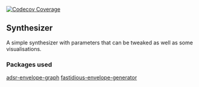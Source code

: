 [![Codecov Coverage](https://img.shields.io/codecov/c/github/thomsku/synthesizer/master.svg?style=flat-square)](https://codecov.io/gh/thomsku/synthesizer/)

## Synthesizer

A simple synthesizer with parameters that can be tweaked as well as some visualisations.


### Packages used

[adsr-envelope-graph](https://github.com/gerardabello/adsr-envelope-graph)
[fastidious-envelope-generator](https://github.com/rsimmons/fastidious-envelope-generator)
